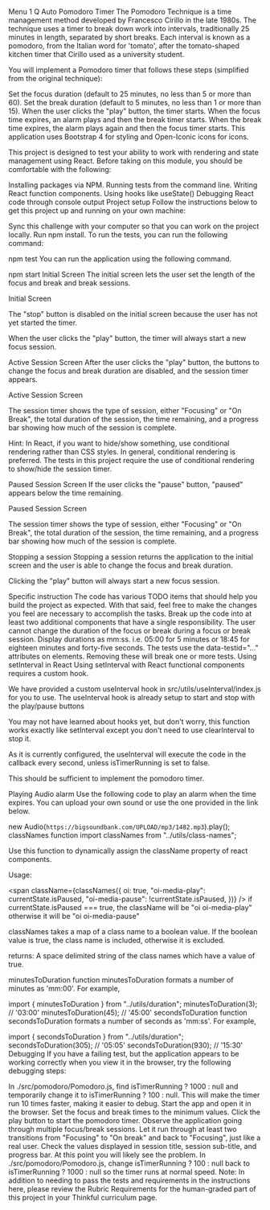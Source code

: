 
Menu
1
Q
Auto
Pomodoro Timer
The Pomodoro Technique is a time management method developed by Francesco Cirillo in the late 1980s.
The technique uses a timer to break down work into intervals, traditionally 25 minutes in length, separated by short breaks. Each interval is known as a pomodoro, from the Italian word for 'tomato', after the tomato-shaped kitchen timer that Cirillo used as a university student.

You will implement a Pomodoro timer that follows these steps (simplified from the original technique):

Set the focus duration (default to 25 minutes, no less than 5 or more than 60).
Set the break duration (default to 5 minutes, no less than 1 or more than 15).
When the user clicks the "play" button, the timer starts.
When the focus time expires, an alarm plays and then the break timer starts.
When the break time expires, the alarm plays again and then the focus timer starts.
This application uses Bootstrap 4 for styling and Open-Iconic icons for icons.

This project is designed to test your ability to work with rendering and state management using React. Before taking on this module, you should be comfortable with the following:

Installing packages via NPM.
Running tests from the command line.
Writing React function components.
Using hooks like useState()
Debugging React code through console output
Project setup
Follow the instructions below to get this project up and running on your own machine:

Sync this challenge with your computer so that you can work on the project locally.
Run npm install.
To run the tests, you can run the following command:

npm test
You can run the application using the following command.

npm start
Initial Screen
The initial screen lets the user set the length of the focus and break and break sessions.

Initial Screen

The "stop" button is disabled on the initial screen because the user has not yet started the timer.

When the user clicks the "play" button, the timer will always start a new focus session.

Active Session Screen
After the user clicks the "play" button, the buttons to change the focus and break duration are disabled, and the session timer appears.

Active Session Screen

The session timer shows the type of session, either "Focusing" or "On Break", the total duration of the session, the time remaining, and a progress bar showing how much of the session is complete.

Hint: In React, if you want to hide/show something, use conditional rendering rather than CSS styles. In general, conditional rendering is preferred. The tests in this project require the use of conditional rendering to show/hide the session timer.

Paused Session Screen
If the user clicks the "pause" button, "paused" appears below the time remaining.

Paused Session Screen

The session timer shows the type of session, either "Focusing" or "On Break", the total duration of the session, the time remaining, and a progress bar showing how much of the session is complete.

Stopping a session
Stopping a session returns the application to the initial screen and the user is able to change the focus and break duration.

Clicking the "play" button will always start a new focus session.

Specific instruction
The code has various TODO items that should help you build the project as expected. With that said, feel free to make the changes you feel are necessary to accomplish the tasks.
Break up the code into at least two additional components that have a single responsibility.
The user cannot change the duration of the focus or break during a focus or break session.
Display durations as mm:ss. i.e. 05:00 for 5 minutes or 18:45 for eighteen minutes and forty-five seconds.
The tests use the data-testid="..." attributes on elements. Removing these will break one or more tests.
Using setInterval in React
Using setInterval with React functional components requires a custom hook.

We have provided a custom useInterval hook in src/utils/useInterval/index.js for you to use. The useInterval hook is already setup to start and stop with the play/pause buttons

You may not have learned about hooks yet, but don't worry, this function works exactly like setInterval except you don't need to use clearInterval to stop it.

As it is currently configured, the useInterval will execute the code in the callback every second, unless isTimerRunning is set to false.

This should be sufficient to implement the pomodoro timer.

Playing Audio alarm
Use the following code to play an alarm when the time expires. You can upload your own sound or use the one provided in the link below.

new Audio(`https://bigsoundbank.com/UPLOAD/mp3/1482.mp3`).play();
classNames function
import classNames from "../utils/class-names";

Use this function to dynamically assign the className property of react components.

Usage:

<span
  className={classNames({
    oi: true,
    "oi-media-play": currentState.isPaused,
    "oi-media-pause": !currentState.isPaused,
  })}
/>
if currentState.isPaused === true, the className will be "oi oi-media-play" otherwise it will be "oi oi-media-pause"

classNames takes a map of a class name to a boolean value. If the boolean value is true, the class name is included, otherwise it is excluded.

returns: A space delimited string of the class names which have a value of true.

minutesToDuration function
minutesToDuration formats a number of minutes as 'mm:00'. For example,

import { minutesToDuration } from "../utils/duration";
minutesToDuration(3); // '03:00'
minutesToDuration(45); // '45:00'
secondsToDuration function
secondsToDuration formats a number of seconds as 'mm:ss'. For example,

import { secondsToDuration } from "../utils/duration";
secondsToDuration(305); // '05:05'
secondsToDuration(930); // '15:30'
Debugging
If you have a failing test, but the application appears to be working correctly when you view it in the browser, try the following debugging steps:

In ./src/pomodoro/Pomodoro.js, find isTimerRunning ? 1000 : null and temporarily change it to isTimerRunning ? 100 : null.
This will make the timer run 10 times faster, making it easier to debug.
Start the app and open it in the browser.
Set the focus and break times to the minimum values.
Click the play button to start the pomodoro timer.
Observe the application going through multiple focus/break sessions. Let it run through at least two transitions from "Focusing" to "On break" and back to "Focusing", just like a real user.
Check the values displayed in session title, session sub-title, and progress bar.
At this point you will likely see the problem.
In ./src/pomodoro/Pomodoro.js, change isTimerRunning ? 100 : null back to isTimerRunning ? 1000 : null so the timer runs at normal speed.
Note: In addition to needing to pass the tests and requirements in the instructions here, please review the Rubric Requirements for the human-graded part of this project in your Thinkful curriculum page.

